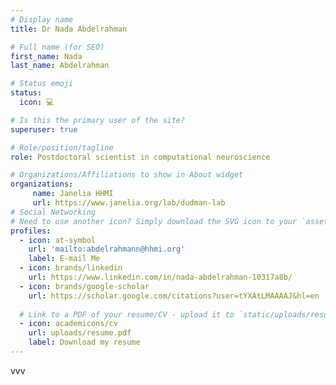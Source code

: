 ```yaml
---
# Display name
title: Dr Nada Abdelrahman

# Full name (for SEO)
first_name: Nada
last_name: Abdelrahman

# Status emoji
status:
  icon: 💻

# Is this the primary user of the site?
superuser: true

# Role/position/tagline
role: Postdoctoral scientist in computational neuroscience

# Organizations/Affiliations to show in About widget
organizations:
     name: Janelia HHMI
     url: https://www.janelia.org/lab/dudman-lab
# Social Networking
# Need to use another icon? Simply download the SVG icon to your `assets/media/icons/` folder.
profiles:
  - icon: at-symbol
    url: 'mailto:abdelrahmann@hhmi.org'
    label: E-mail Me
  - icon: brands/linkedin
    url: https://www.linkedin.com/in/nada-abdelrahman-10317a8b/
  - icon: brands/google-scholar
    url: https://scholar.google.com/citations?user=tYXAtLMAAAAJ&hl=en
    
  # Link to a PDF of your resume/CV - upload it to `static/uploads/resume.pdf`
  - icon: academicons/cv
    url: uploads/resume.pdf
    label: Download my resume
---
```

vvv

